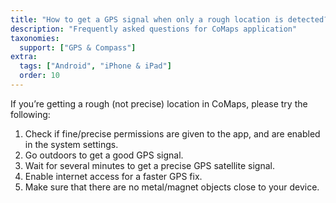 ```yaml
---
title: "How to get a GPS signal when only a rough location is detected?"
description: "Frequently asked questions for CoMaps application"
taxonomies:
  support: ["GPS & Compass"]
extra:
  tags: ["Android", "iPhone & iPad"]
  order: 10
---
```


If you’re getting a rough (not precise) location in CoMaps, please try the following:

1. Check if fine/precise permissions are given to the app, and are enabled in the system settings.  
2. Go outdoors to get a good GPS signal.  
3. Wait for several minutes to get a precise GPS satellite signal.  
4. Enable internet access for a faster GPS fix.  
5. Make sure that there are no metal/magnet objects close to your device.
